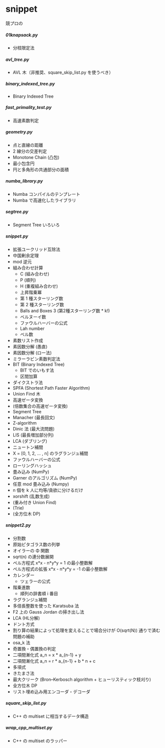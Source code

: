 # snippet
競プロの

##### 01knapsack.py

- 分枝限定法

##### avl_tree.py

- AVL 木（非推奨、square_skip_list.py を使うべき）

##### binary_indexed_tree.py

- Binary Indexed Tree

##### fast_primality_test.py

- 高速素数判定

##### geometry.py

- 点と直線の距離
- 2 線分の交差判定
- Monotone Chain (凸包)
- 最小包含円
- 円と多角形の共通部分の面積

##### numba_library.py

- Numba コンパイルのテンプレート
- Numba で高速化したライブラリ

##### segtree.py

- Segment Tree いろいろ

##### snippet.py
- 拡張ユークリッド互除法
- 中国剰余定理
- mod 逆元
- 組み合わせ計算
	- C (組み合わせ)
	- P (順列)
	- H (重複組み合わせ)
	- 上昇階乗冪
	- 第 1 種スターリング数
	- 第 2 種スターリング数
	- Balls and Boxes 3 (第2種スターリング数 \* k!)
	- ベルヌーイ数
	- ファウルハーバーの公式
	- Lah number
	- ベル数
- 素数リスト作成
- 素因数分解 (愚直)
- 素因数分解 (ロー法)
- ミラーラビン素数判定法
- BIT (Binary Indexed Tree)
	- BIT でのいもす法
	- 区間加算
- ダイクストラ法
- SPFA (Shortest Path Faster Algorithm)
- Union Find 木
- 高速ゼータ変換
- (倍数集合の高速ゼータ変換)
- Segment Tree
- Manacher (最長回文)
- Z-algorithm
- Dinic 法 (最大流問題)
- LIS (最長増加部分列)
- LCA (ダブリング)
- ニュートン補間
- X = [0, 1, 2, ... , n] のラグランジュ補間
- ファウルハーバーの公式
- ローリングハッシュ
- 畳み込み (NumPy)
- Garner のアルゴリズム (NumPy)
- 任意 mod 畳み込み (Numpy)
- n 個を k 人に均等/貪欲に分けるだけ
- xorshift (乱数生成)
- (重み付き Union Find)
- (Trie)
- (全方位木 DP)


##### snippet2.py

- 分割数
- 原始ピタゴラス数の列挙
- オイラーの Φ 関数
- sqrt(n) の連分数展開
- ペル方程式 x\*x - n\*y\*y = 1 の最小整数解
- ペル方程式の拡張 x\*x - n\*y\*y = -1 の最小整数解
- カレンダー
	- ツェラーの公式
- 階乗進数
	- 順列の辞書順 i 番目
- ラグランジュ補間
- 多倍長整数を使った Karatsuba 法
- F2 上の Gauss Jordan の掃き出し法
- LCA (HL分解)
- ドント方式
- 割り算の結果によって処理を変えることで場合分けが O(sqrt(N)) 通りで済む問題の補助
- osa_k 法
- 奇置換・偶置換の判定
- 二項間漸化式 a_n = x \* a_{n-1} + y
- 二項間漸化式 a_n = r \* a_{n-1} + b \* n + c
- 多項式
- きたまさ法
- 最大クリーク (Bron–Kerbosch algorithm + ヒューリスティック枝刈り)
- 全方位木 DP
- リスト埋め込み用エンコーダ・デコーダ

##### square_skip_list.py

- C++ の multiset に相当するデータ構造

##### wrap_cpp_multiset.py

- C++ の multiset のラッパー

